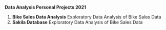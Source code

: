 **Data Analysis Personal Projects 2021**


1. **Bike Sales Data Analysis**
      Exploratory Data Analysis of Bike Sales Data
2. **Sakila Database** 
      Exploratory Data Analysis of Bike Sales Data

